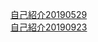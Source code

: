 [自己紹介20190529](https://tomowarkar.github.io/blog_content/pdf/%E8%87%AA%E5%B7%B1%E7%B4%B9%E4%BB%8B20190529.pdf)<br>
[自己紹介20190923](https://tomowarkar.github.io/blog_content/pdf/%E8%87%AA%E5%B7%B1%E7%B4%B9%E4%BB%8B20190923.pdf)<br>
